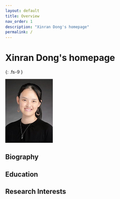 ```yaml
---
layout: default
title: Overview
nav_order: 1
description: "Xinran Dong's homepage"
permalink: /
---
```


# Xinran Dong's homepage
{: .fs-9 }

![XinranDong-mod](XinranDong-mod.jpg)

## Biography


## Education


## Research Interests

